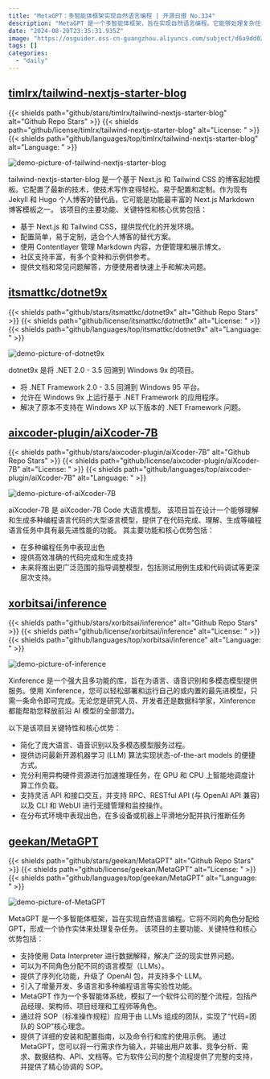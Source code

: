 ```yaml
---
title: "MetaGPT：多智能体框架实现自然语言编程 | 开源日报 No.334"
description: "MetaGPT 是一个多智能体框架，旨在实现自然语言编程。它能够处理复杂任务，具有多种功能和特性。MetaGPT 支持使用 Data Interpreter 进行数据解释，解决现实世界的问题。它还可以为不同的角色分配不同的语言模型，提供了序列化功能和多语言支持。作为一个多智能体系统，MetaGPT 模拟了一个软件公司的整个流程，通过应用标准操作规程实现了团队的协作。通过使用 MetaGPT，您可以轻松地将需求转化为用户故事、竞争分析、需求、数据结构、API、文档等，为软件公司的整个流程提供了完整的支持。"
date: "2024-08-20T23:35:31.935Z"
image: "https://osguider.oss-cn-guangzhou.aliyuncs.com/subject/d6a9dd023c7ca3f3d132c98719219b07.png"
tags: []
categories:
  - "daily"
---
```


## [timlrx/tailwind-nextjs-starter-blog](https://github.com/timlrx/tailwind-nextjs-starter-blog)

{{< shields path="github/stars/timlrx/tailwind-nextjs-starter-blog" alt="Github Repo Stars" >}} {{< shields path="github/license/timlrx/tailwind-nextjs-starter-blog" alt="License: " >}} {{< shields path="github/languages/top/timlrx/tailwind-nextjs-starter-blog" alt="Language: " >}}

![demo-picture-of-tailwind-nextjs-starter-blog](https://static.osguider.com/subject/github/timlrx/tailwind-nextjs-starter-blog/f7b83bef373381938f774ddcd8e1a53d.png)

tailwind-nextjs-starter-blog 是一个基于 Next.js 和 Tailwind CSS 的博客起始模板。它配置了最新的技术，使技术写作变得轻松。易于配置和定制。作为现有 Jekyll 和 Hugo 个人博客的替代品，它可能是功能最丰富的 Next.js Markdown 博客模板之一。
该项目的主要功能、关键特性和核心优势包括：

- 基于 Next.js 和 Tailwind CSS，提供现代化的开发环境。
- 配置简单，易于定制，适合个人博客的替代方案。
- 使用 Contentlayer 管理 Markdown 内容，方便管理和展示博文。
- 社区支持丰富，有多个变种和示例供参考。
- 提供文档和常见问题解答，方便使用者快速上手和解决问题。
  
## [itsmattkc/dotnet9x](https://github.com/itsmattkc/dotnet9x)

{{< shields path="github/stars/itsmattkc/dotnet9x" alt="Github Repo Stars" >}} {{< shields path="github/license/itsmattkc/dotnet9x" alt="License: " >}} {{< shields path="github/languages/top/itsmattkc/dotnet9x" alt="Language: " >}}

![demo-picture-of-dotnet9x](https://static.osguider.com/subject/github/itsmattkc/dotnet9x/35470cdca3fe36417e4d0bfcc4823a24.png)

dotnet9x 是将 .NET 2.0 - 3.5 回溯到 Windows 9x 的项目。

- 将 .NET Framework 2.0 - 3.5 回溯到 Windows 95 平台。
- 允许在 Windows 9x 上运行基于 .NET Framework 的应用程序。
- 解决了原本不支持在 Windows XP 以下版本的 .NET Framework 问题。
  
## [aixcoder-plugin/aiXcoder-7B](https://github.com/aixcoder-plugin/aiXcoder-7B)

{{< shields path="github/stars/aixcoder-plugin/aiXcoder-7B" alt="Github Repo Stars" >}} {{< shields path="github/license/aixcoder-plugin/aiXcoder-7B" alt="License: " >}} {{< shields path="github/languages/top/aixcoder-plugin/aiXcoder-7B" alt="Language: " >}}

![demo-picture-of-aiXcoder-7B](https://static.osguider.com/subject/github/aixcoder-plugin/aiXcoder-7B/515aaa2ee2a561efcb9642823fb97b40.png)

aiXcoder-7B 是 aiXcoder-7B Code 大语言模型。
该项目旨在设计一个能够理解和生成多种编程语言代码的大型语言模型，提供了在代码完成、理解、生成等编程语言任务中具有最先进性能的功能。
其主要功能和核心优势包括：

- 在多种编程任务中表现出色
- 提供高效准确的代码完成和生成支持
- 未来将推出更广泛范围的指导调整模型，包括测试用例生成和代码调试等更深层次支持。
  
## [xorbitsai/inference](https://github.com/xorbitsai/inference)

{{< shields path="github/stars/xorbitsai/inference" alt="Github Repo Stars" >}} {{< shields path="github/license/xorbitsai/inference" alt="License: " >}} {{< shields path="github/languages/top/xorbitsai/inference" alt="Language: " >}}

![demo-picture-of-inference](https://static.osguider.com/subject/github/xorbitsai/inference/fc53b2d313bb0f555a4bebda4bd81e71.png)

Xinference 是一个强大且多功能的库，旨在为语言、语音识别和多模态模型提供服务。使用 Xinference，您可以轻松部署和运行自己的或内置的最先进模型，只需一条命令即可完成。无论您是研究人员、开发者还是数据科学家，Xinference 都能帮助您释放前沿 AI 模型的全部潜力。

以下是该项目关键特性和核心优势：

- 简化了庞大语言、语音识别以及多模态模型服务过程。
- 提供访问最新开源机器学习 (LLM) 算法实现状态-of-the-art models 的便捷方式。
- 充分利用异构硬件资源进行加速推理任务，在 GPU 和 CPU 上智能地调度计算工作负载。
- 支持灵活 API 和接口交互，并支持 RPC、RESTful API (与 OpenAI API 兼容) 以及 CLI 和 WebUI 进行无缝管理和监控操作。
- 在分布式环境中表现出色，在多设备或机器上平滑地分配并执行推断任务

## [geekan/MetaGPT](https://github.com/geekan/MetaGPT)

{{< shields path="github/stars/geekan/MetaGPT" alt="Github Repo Stars" >}} {{< shields path="github/license/geekan/MetaGPT" alt="License: " >}} {{< shields path="github/languages/top/geekan/MetaGPT" alt="Language: " >}}

![demo-picture-of-MetaGPT](https://static.osguider.com/subject/github/geekan/MetaGPT/3e4b1396ae17a18115696805cd5c8fbe.jpeg)

MetaGPT 是一个多智能体框架，旨在实现自然语言编程。它将不同的角色分配给 GPT，形成一个协作实体来处理复杂任务。
该项目的主要功能、关键特性和核心优势包括：

- 支持使用 Data Interpreter 进行数据解释，解决广泛的现实世界问题。
- 可以为不同角色分配不同的语言模型（LLMs）。
- 提供了序列化功能，升级了 OpenAI 包，并支持多个 LLM。
- 引入了增量开发、多语言和多种编程语言等实验性功能。
- MetaGPT 作为一个多智能体系统，模拟了一个软件公司的整个流程，包括产品经理、架构师、项目经理和工程师等角色。
- 通过将 SOP（标准操作规程）应用于由 LLMs 组成的团队，实现了“代码=团队的 SOP”核心理念。
- 提供了详细的安装和配置指南，以及命令行和库的使用示例。
通过 MetaGPT，您可以将一行需求作为输入，并输出用户故事、竞争分析、需求、数据结构、API、文档等。它为软件公司的整个流程提供了完整的支持，并提供了精心协调的 SOP。
  
